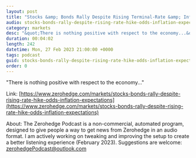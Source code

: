 ```yaml
---
layout: post
title: "Stocks &amp; Bonds Rally Despite Rising Terminal-Rate &amp; Inflation Expectations"
audio: stocks-bonds-rally-despite-rising-rate-hike-odds-inflation-expectations-0
category: markets
desc: "&quot;There is nothing positive with respect to the economy...&quot;"
duration: 00:04:02
length: 242
datetime: Mon, 27 Feb 2023 21:00:00 +0000
tags: podcast
guid: stocks-bonds-rally-despite-rising-rate-hike-odds-inflation-expectations-0
order: 0
---
```

&quot;There is nothing positive with respect to the economy...&quot;

Link: [https://www.zerohedge.com/markets/stocks-bonds-rally-despite-rising-rate-hike-odds-inflation-expectations](https://www.zerohedge.com/markets/stocks-bonds-rally-despite-rising-rate-hike-odds-inflation-expectations)

About: The Zerohedge Podcast is a non-commercial, automated program, designed to give people a way to get news from Zerohedge in an audio format.  I am actively working on tweaking and improving the setup to create a better listening experience (February 2023).  Suggestions are welcome: [zerohedgePodcast@outlook.com](mailto:zerohedgePodcast@outlook.com)
